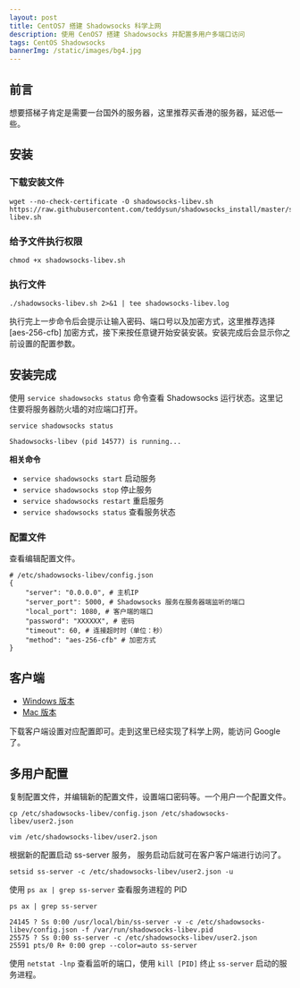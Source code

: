 ```yaml
---
layout: post
title: CentOS7 搭建 Shadowsocks 科学上网
description: 使用 CenOS7 搭建 Shadowsocks 并配置多用户多端口访问
tags: CentOS Shadowsocks
bannerImg: /static/images/bg4.jpg
---
```


## 前言

想要搭梯子肯定是需要一台国外的服务器，这里推荐买香港的服务器，延迟低一些。

<!--more-->

## 安装

### 下载安装文件

```shell
wget --no-check-certificate -O shadowsocks-libev.sh https://raw.githubusercontent.com/teddysun/shadowsocks_install/master/shadowsocks-libev.sh
```

### 给予文件执行权限

```shell
chmod +x shadowsocks-libev.sh
```

### 执行文件

```shell
./shadowsocks-libev.sh 2>&1 | tee shadowsocks-libev.log
```

执行完上一步命令后会提示让输入密码、端口号以及加密方式，这里推荐选择 [aes-256-cfb] 加密方式，接下来按任意键开始安装安装。安装完成后会显示你之前设置的配置参数。

## 安装完成

使用 `service shadowsocks status` 命令查看 Shadowsocks 运行状态。这里记住要将服务器防火墙的对应端口打开。

```shell
service shadowsocks status

Shadowsocks-libev (pid 14577) is running...
```

**相关命令**

- `service shadowsocks start` 启动服务
- `service shadowsocks stop` 停止服务
- `service shadowsocks restart` 重启服务
- `service shadowsocks status` 查看服务状态

### 配置文件

查看编辑配置文件。

```shell
# /etc/shadowsocks-libev/config.json
{
    "server": "0.0.0.0", # 主机IP
    "server_port": 5000, # Shadowsocks 服务在服务器端监听的端口
    "local_port": 1080, # 客户端的端口
    "password": "XXXXXX", # 密码
    "timeout": 60, # 连接超时时（单位：秒）
    "method": "aes-256-cfb" # 加密方式
}
```

## 客户端

- [Windows 版本](https://github.com/shadowsocks/shadowsocks-windows/releases)
- [Mac 版本](https://github.com/shadowsocks/shadowsocks-iOS/releases)

下载客户端设置对应配置即可。走到这里已经实现了科学上网，能访问 Google 了。

## 多用户配置

复制配置文件，并编辑新的配置文件，设置端口密码等。一个用户一个配置文件。

```shell
cp /etc/shadowsocks-libev/config.json /etc/shadowsocks-libev/user2.json

vim /etc/shadowsocks-libev/user2.json
```

根据新的配置启动 ss-server 服务， 服务启动后就可在客户客户端进行访问了。

```shell
setsid ss-server -c /etc/shadowsocks-libev/user2.json -u
```

使用 `ps ax | grep ss-server` 查看服务进程的 PID

```shell
ps ax | grep ss-server

24145 ? Ss 0:00 /usr/local/bin/ss-server -v -c /etc/shadowsocks-libev/config.json -f /var/run/shadowsocks-libev.pid
25575 ? Ss 0:00 ss-server -c /etc/shadowsocks-libev/user2.json
25591 pts/0 R+ 0:00 grep --color=auto ss-server
```

使用 `netstat -lnp` 查看监听的端口，使用 `kill [PID]` 终止 `ss-server` 启动的服务进程。
